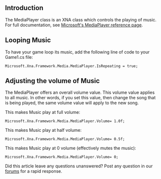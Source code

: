 ## Introduction

The MediaPlayer class is an XNA class which controls the playing of music. For full documentation, see [Microsoft's MediaPlayer reference page](http://msdn.microsoft.com/en-us/library/microsoft.xna.framework.media.mediaplayer.aspx).

## Looping Music

To have your game loop its music, add the following line of code to your Game1.cs file:

    Microsoft.Xna.Framework.Media.MediaPlayer.IsRepeating = true;

## Adjusting the volume of Music

The MediaPlayer offers an overall volume value. This volume value applies to all music. In other words, if you set this value, then change the song that is being played, the same volume value will apply to the new song.

This makes Music play at full volume:

    Microsoft.Xna.Framework.Media.MediaPlayer.Volume= 1.0f;

This makes Music play at half volume:

    Microsoft.Xna.Framework.Media.MediaPlayer.Volume= 0.5f;

This makes Music play at 0 volume (effectively mutes the music):

    Microsoft.Xna.Framework.Media.MediaPlayer.Volume= 0;

Did this article leave any questions unanswered? Post any question in our [forums](/frb/forum/.md) for a rapid response.
